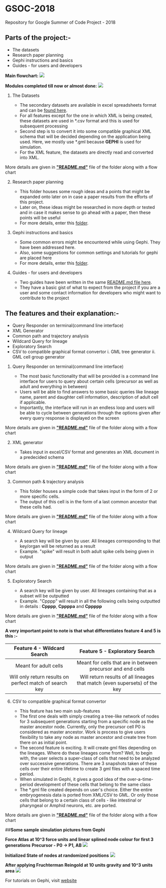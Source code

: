 # GSOC-2018
Repository for Google Summer of Code Project - 2018

## Parts of the project:-

  - The datasets
  - Research paper planning
  - Gephi instructions and basics
  - Guides - for users and developers

**Main flowchart:**
<img src="main_bash.png">

**Modules completed till now or almost done:**
<img src="main_2.png">

1. The Datasets

   - The secondary datasets are available in excel spreadsheets format and can be [found here](https://github.com/arnab1896/GSOC-2018/tree/master/embryogenesis_datasets).
   - For all features except for the one in which XML is being created, these datasets are used in *.csv format and this is used for subsequent processing
   - Second step is to convert it into some compatible graphical XML schema that will be decided depending on the application being used. Here, we mostly use *.gml because **GEPHI** is used for simulation.
   - For the XML feature, the datasets are directly read and converted into XML.

More details are given in [**"README.md"**](https://github.com/arnab1896/GSOC-2018/tree/issue-8_branch/embryogenesis_datasets) file of the folder along with a flow chart

2. Research paper planning

   - This folder houses some rough ideas and a points that might be expanded onto later on in case a paper results from the efforts of this project.
   - Later on, these ideas might be researched in more depth or tested and in case it makes sense to go ahead with a paper, then these points will be useful
   - For more details, enter this [folder](https://github.com/arnab1896/GSOC-2018/tree/master/paper_planning).

3. Gephi instructions and basics

   - Some common errors might be encountered while using Gephi. They have been addressed here.
   - Also, some suggestions for common settings and tutorials for gephi are placed here
   - For more details, enter this [folder](https://github.com/arnab1896/GSOC-2018/tree/master/gephi_initial_try).

4. Guides - for users and developers
   
   - Two guides have been written in the same [README.md file here](https://github.com/arnab1896/GSOC-2018/tree/master/guides).
   - They have a basic gist of what to expect from the project if you are a user and some contact information for developers who might want to contribute to the project

## The features and their explanation:-

  - Query Responder on terminal(command line interface)
  - XML Generator
  - Common path and trajectory analysis
  - Wildcard Query for lineage
  - Exploratory Search
  - CSV to compatible graphical format convertor
      i.  GML tree generator
      ii. GML cell group generator

1. Query Responder on terminal(command line interface)

   - The most basic functionality that will be provided is a command line interface for users to query about certain cells (precursor as well as adult and everything in between)
   - Users will be able to find answers to some basic queries like lineage name, parent and daughter cell information, description of adult cell if applicable.
   - Importantly, the interface will run in an endless loop and users will be able to cycle between generations through the options given after every query response is displayed on the screen

More details are given in [**"README.md"**](https://github.com/arnab1896/GSOC-2018/tree/issue-8_branch/python_query_respond) file of the folder along with a flow chart

2. XML generator

   - Takes input in excel/CSV format and generates an XML document in a predecided schema

More details are given in [**"README.md"**](https://github.com/arnab1896/GSOC-2018/tree/issue-8_branch/python_xml_generator) file of the folder along with a flow chart

3. Common path & trajectory analysis

   - This folder houses a simple code that takes input in the form of 2 or more specific cells.
   - The output of this cell is in the form of a last common ancestor that these cells had.

More details are given in [**"README.md"**](https://github.com/arnab1896/GSOC-2018/tree/issue-8_branch/python_common_path) file of the folder along with a flow chart

4. Wildcard Query for lineage

   - A search key will be given by user. All lineages corresponding to that key/organ will be returned as a result
   - Example. "spike" will result in both adult spike cells being given in output

More details are given in [**"README.md"**](https://github.com/arnab1896/GSOC-2018/tree/issue-8_branch/python_query_respond) file of the folder along with a flow chart

5. Exploratory Search

   - A search key will be given by user. All lineages containing that as a subset will be outputted
   - Example. "Cpppp" will result in all the following cells being outputted in details : **Cpppp**, **Cppppa** and **Cppppp**

More details are given in [**"README.md"**](https://github.com/arnab1896/GSOC-2018/tree/issue-8_branch/python_query_respond/explore) file of the folder along with a flow chart

**A very important point to note is that what differentiates feature 4 and 5 is this :-**

| Feature 4 - Wildcard Search | Feature 5 - Exploratory Search |
|:-------------------------------------------------------:|:--------------------------------------------------------------------------:|
| Meant for adult cells | Meant for cells that are in between precursor and end cells |
| Will only return results on perfect match of search key | Will return results of all lineages that match (even supersets) of the key |

6. CSV to compatible graphical format convertor

   - This feature has two main sub-features
   - The first one deals with simply creating a tree-like network of nodes for 3 subsequent generations starting from a specific node as the master ancestor node. Currently, only the precursor cell P0 is considered as master ancestor. Work is process to give users flexibility to take any node as master ancestor and create tree from there on as initial point.
   - The second feature is exciting. It will create gml files depending on the lineages. Where do these lineages come from? Well, to begin with, the user selects a super-class of cells that need to be analyzed over successive generations. There are 3 snapshots taken of these cells over their entire lifetime to create 3 gml files with a spaced time period.
   - When simulated in Gephi, it gives a good idea of the over-a-time-period development of these cells that belong to the same class
   - The *.gml file created depends on user's choice. Either the entire embryogenesis data is ported from XML/CSV to GML. Or only those cells that belong to a certain class of cells - like intestinal or pharyngeal or Amphid neurons, etc. are ported.

More details are given in [**"README.md"**](https://github.com/arnab1896/GSOC-2018/tree/issue-8_branch/python_graph_generator) file of the folder along with a flow chart



##**Some sample simulation pictures from Gephi**


**Force Atlas at 10^3 force units and linear splined node colour for first 3 generations**
**Precursor - P0 -> P1, AB**
<img src="resources_pics/fa.png">


**Initialized State of nodes at randomized positions**
<img src="resources_pics/ri.png">


**After applying Fruchterman Reingold at 10 units gravity and 10^3 units area**
<img src="resources_pics/fr.png">


For tutorials on Gephi, visit [website](https://gephi.org/)
